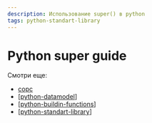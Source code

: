 ```yaml
---
description: Использование super() в python
tags: python-standart-library
---
```

# Python super guide

Смотри еще:

- [сорс](https://rhettinger.wordpress.com/2011/05/26/super-considered-super/)
- [[python-datamodel]]
- [[python-buildin-functions]]
- [[python-standart-library]]

[//begin]: # "Autogenerated link references for markdown compatibility"
[python-datamodel]: ../lists/python-datamodel "Python datamodel"
[python-buildin-functions]: python-buildin-functions "Python build-in functions"
[python-standart-library]: ../lists/python-standart-library "Стандартная библиотека python и полезные ресурсы"
[//end]: # "Autogenerated link references"